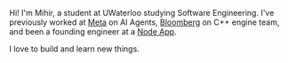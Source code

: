 Hi! I'm Mihir, a student at UWaterloo studying Software Engineering. I've previously worked at [Meta](https://www.meta.com/) on AI Agents, [Bloomberg](https://www.bloomberg.com/professional/products/bloomberg-terminal/) on C++ engine team, and been a founding engineer at a [Node App](https://www.prnewswire.com/news-releases/dulcedo-group-acquires-ai-powered-influencer-marketing-startup-node-app-302247029.html).

I love to build and learn new things.
